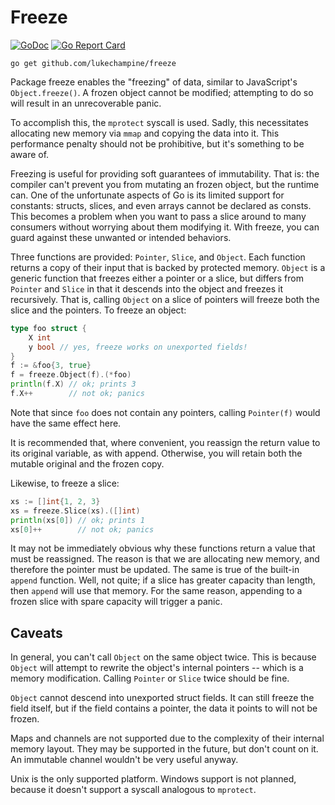 Freeze
======

[![GoDoc](https://godoc.org/github.com/lukechampine/freeze?status.svg)](https://godoc.org/github.com/lukechampine/freeze)
[![Go Report Card](http://goreportcard.com/badge/github.com/lukechampine/freeze)](https://goreportcard.com/report/github.com/lukechampine/freeze)

```
go get github.com/lukechampine/freeze
```

Package freeze enables the "freezing" of data, similar to JavaScript's
`Object.freeze()`. A frozen object cannot be modified; attempting to do so
will result in an unrecoverable panic.

To accomplish this, the `mprotect` syscall is used. Sadly, this necessitates
allocating new memory via `mmap` and copying the data into it. This
performance penalty should not be prohibitive, but it's something to be aware
of.

Freezing is useful for providing soft guarantees of immutability. That is: the
compiler can't prevent you from mutating an frozen object, but the runtime
can. One of the unfortunate aspects of Go is its limited support for
constants: structs, slices, and even arrays cannot be declared as consts. This
becomes a problem when you want to pass a slice around to many consumers
without worrying about them modifying it. With freeze, you can guard against
these unwanted or intended behaviors.

Three functions are provided: `Pointer`, `Slice`, and `Object`. Each function
returns a copy of their input that is backed by protected memory. `Object` is
a generic function that freezes either a pointer or a slice, but differs from
`Pointer` and `Slice` in that it descends into the object and freezes it
recursively. That is, calling `Object` on a slice of pointers will freeze both
the slice and the pointers. To freeze an object:

```go
type foo struct {
	X int
	y bool // yes, freeze works on unexported fields!
}
f := &foo{3, true}
f = freeze.Object(f).(*foo)
println(f.X) // ok; prints 3
f.X++        // not ok; panics
```

Note that since `foo` does not contain any pointers, calling `Pointer(f)`
would have the same effect here.

It is recommended that, where convenient, you reassign the return value to its
original variable, as with append. Otherwise, you will retain both the mutable
original and the frozen copy.

Likewise, to freeze a slice:

```go
xs := []int{1, 2, 3}
xs = freeze.Slice(xs).([]int)
println(xs[0]) // ok; prints 1
xs[0]++        // not ok; panics
```

It may not be immediately obvious why these functions return a value that must
be reassigned. The reason is that we are allocating new memory, and therefore
the pointer must be updated. The same is true of the built-in `append`
function. Well, not quite; if a slice has greater capacity than length, then
`append` will use that memory. For the same reason, appending to a frozen
slice with spare capacity will trigger a panic.

## Caveats ##

In general, you can't call `Object` on the same object twice. This is because
`Object` will attempt to rewrite the object's internal pointers -- which is a
memory modification. Calling `Pointer` or `Slice` twice should be fine.

`Object` cannot descend into unexported struct fields. It can still freeze the
field itself, but if the field contains a pointer, the data it points to will
not be frozen.

Maps and channels are not supported due to the complexity of their internal
memory layout. They may be supported in the future, but don't count on it. An
immutable channel wouldn't be very useful anyway.

Unix is the only supported platform. Windows support is not planned, because
it doesn't support a syscall analogous to `mprotect`.
